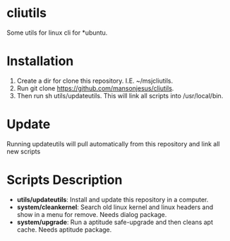 cliutils
========

Some utils for linux cli for *ubuntu.

Installation
============

1. Create a dir for clone this repository. I.E. ~/msjcliutils.
2. Run git clone https://github.com/mansonjesus/cliutils.
3. Then run sh utils/updateutils. This will link all scripts into /usr/local/bin.

Update
======

Running updateutils will pull automatically from this repository and link all new scripts

Scripts Description
===================

* **utils/updateutils**: Install and update this repository in a computer.
* **system/cleankernel**: Search old linux kernel and linux headers and show in a menu for remove. Needs dialog package.
* **system/upgrade**: Run a aptitude safe-upgrade and then cleans apt cache. Needs aptitude package.


